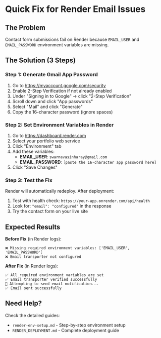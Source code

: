 # Quick Fix for Render Email Issues

## The Problem
Contact form submissions fail on Render because `EMAIL_USER` and `EMAIL_PASSWORD` environment variables are missing.

## The Solution (3 Steps)

### Step 1: Generate Gmail App Password
1. Go to https://myaccount.google.com/security
2. Enable 2-Step Verification if not already enabled
3. Under "Signing in to Google" → click "2-Step Verification"
4. Scroll down and click "App passwords"
5. Select "Mail" and click "Generate"
6. Copy the 16-character password (ignore spaces)

### Step 2: Set Environment Variables in Render
1. Go to https://dashboard.render.com
2. Select your portfolio web service
3. Click "Environment" tab
4. Add these variables:
   - **EMAIL_USER**: `swarnavasinharay@gmail.com`
   - **EMAIL_PASSWORD**: `[paste the 16-character app password here]`
5. Click "Save Changes"

### Step 3: Test the Fix
Render will automatically redeploy. After deployment:

1. Test with health check: `https://your-app.onrender.com/api/health`
2. Look for: `"email": "configured"` in the response
3. Try the contact form on your live site

## Expected Results

**Before Fix** (in Render logs):
```
❌ Missing required environment variables: ['EMAIL_USER', 'EMAIL_PASSWORD']
❌ Email transporter not configured
```

**After Fix** (in Render logs):
```
✅ All required environment variables are set
✅ Email transporter verified successfully
📧 Attempting to send email notification...
✅ Email sent successfully
```

## Need Help?
Check the detailed guides:
- `render-env-setup.md` - Step-by-step environment setup
- `RENDER_DEPLOYMENT.md` - Complete deployment guide